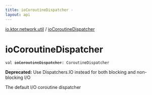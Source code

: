 ```yaml
---
title: ioCoroutineDispatcher - 
layout: api
---
```


<div class='api-docs-breadcrumbs'><a href="index.html">io.ktor.network.util</a> / <a href="./io-coroutine-dispatcher.html">ioCoroutineDispatcher</a></div>

# ioCoroutineDispatcher

<div class="signature"><code><span class="keyword">val </span><s><span class="identifier">ioCoroutineDispatcher</span></s><span class="symbol">: </span><span class="identifier">CoroutineDispatcher</span></code></div>

**Deprecated:** Use Dispatchers.IO instead for both blocking and non-blocking I/O

The default I/O coroutine dispatcher

